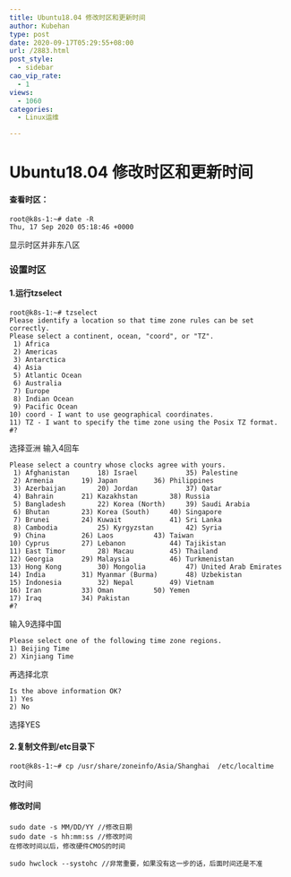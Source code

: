 ```yaml
---
title: Ubuntu18.04 修改时区和更新时间
author: Kubehan
type: post
date: 2020-09-17T05:29:55+08:00
url: /2883.html
post_style:
  - sidebar
cao_vip_rate:
  - 1
views:
  - 1060
categories:
  - Linux运维

---
```

# Ubuntu18.04 修改时区和更新时间

#### 查看时区：

<pre><code class="language-bash">root@k8s-1:~# date -R
Thu, 17 Sep 2020 05:18:46 +0000</code></pre>

显示时区并非东八区

### 设置时区

#### 1.运行tzselect

<pre><code class="language-bash">root@k8s-1:~# tzselect
Please identify a location so that time zone rules can be set correctly.
Please select a continent, ocean, "coord", or "TZ".
 1) Africa
 2) Americas
 3) Antarctica
 4) Asia
 5) Atlantic Ocean
 6) Australia
 7) Europe
 8) Indian Ocean
 9) Pacific Ocean
10) coord - I want to use geographical coordinates.
11) TZ - I want to specify the time zone using the Posix TZ format.
#? 
</code></pre>

选择亚洲 输入4回车

<pre><code class="language-bash">Please select a country whose clocks agree with yours.
 1) Afghanistan       18) Israel            35) Palestine
 2) Armenia       19) Japan         36) Philippines
 3) Azerbaijan        20) Jordan            37) Qatar
 4) Bahrain       21) Kazakhstan        38) Russia
 5) Bangladesh        22) Korea (North)     39) Saudi Arabia
 6) Bhutan        23) Korea (South)     40) Singapore
 7) Brunei        24) Kuwait            41) Sri Lanka
 8) Cambodia          25) Kyrgyzstan        42) Syria
 9) China         26) Laos          43) Taiwan
10) Cyprus        27) Lebanon           44) Tajikistan
11) East Timor        28) Macau         45) Thailand
12) Georgia       29) Malaysia          46) Turkmenistan
13) Hong Kong         30) Mongolia          47) United Arab Emirates
14) India         31) Myanmar (Burma)       48) Uzbekistan
15) Indonesia         32) Nepal         49) Vietnam
16) Iran          33) Oman          50) Yemen
17) Iraq          34) Pakistan
#? 
</code></pre>

输入9选择中国

<pre><code class="language-bash">Please select one of the following time zone regions.
1) Beijing Time
2) Xinjiang Time
</code></pre>

再选择北京

<pre><code class="language-bash">Is the above information OK?
1) Yes
2) No</code></pre>

选择YES

#### 2.复制文件到/etc目录下

<pre><code class="language-bash">root@k8s-1:~# cp /usr/share/zoneinfo/Asia/Shanghai  /etc/localtime</code></pre>

改时间

#### 修改时间

<pre><code class="language-bash">sudo date -s MM/DD/YY //修改日期
sudo date -s hh:mm:ss //修改时间
在修改时间以后，修改硬件CMOS的时间

sudo hwclock --systohc //非常重要，如果没有这一步的话，后面时间还是不准</code></pre>
